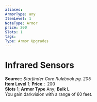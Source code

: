 ```yaml
---
aliases: 
ArmorType: any
ItemLevel: 1
NoteType: Armor
price: 200
Slots: 1
tags: 
Type: Armor Upgrades
---
```


# Infrared Sensors

**Source**:: _Starfinder Core Rulebook pg. 205_  
**Item Level** 1;
**Price**::  200  
**Slots** 1; **Armor Type** Any; **Bulk** L  
You gain darkvision with a range of 60 feet.
